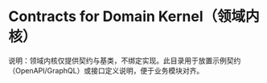 # Contracts for Domain Kernel（领域内核）

说明：领域内核仅提供契约与基类，不绑定实现。此目录用于放置示例契约（OpenAPI/GraphQL）或接口定义说明，便于业务模块对齐。
